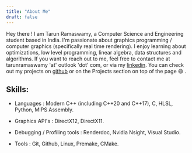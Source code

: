 ```yaml
---
title: "About Me"
draft: false
---
```



Hey there ! I am Tarun Ramaswamy, a Computer Science and Engineering student based in India. I'm passionate about graphics programming / computer graphics (specifically real time rendering). I enjoy learning about optimizations, low level programming, linear algebra, data structures and algorithms. If you want to reach out to me, feel free to contact me at tarunramaswamy 'at' outlook 'dot' com, or via my [linkedin](https://www.linkedin.com/in/tarun-ramaswamy-931426200/). You can check out my projects on [github](https://github.com/rtarun9) or on the Projects section on top of the page :smile: .

## Skills:
* Languages : 
Modern C++ (including C++20 and C++17), C, HLSL, Python, MIPS Assembly.

* Graphics API's :
DirectX12, DirectX11.

* Debugging / Profiling tools : 
Renderdoc, Nvidia Nsight, Visual Studio.

* Tools : 
Git, Github, Linux, Premake, CMake.
